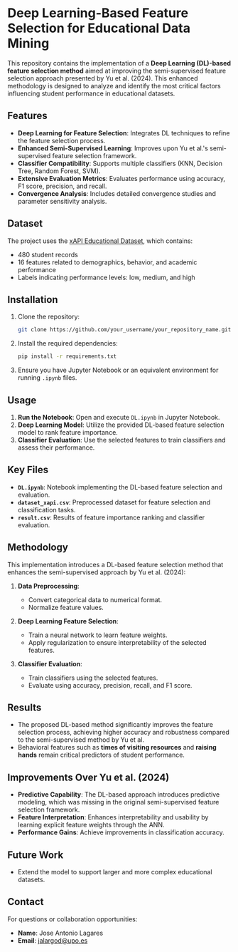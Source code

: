 # Deep Learning-Based Feature Selection for Educational Data Mining

This repository contains the implementation of a **Deep Learning (DL)-based feature selection method** aimed at improving the semi-supervised feature selection approach presented by Yu et al. (2024). This enhanced methodology is designed to analyze and identify the most critical factors influencing student performance in educational datasets.

## Features

- **Deep Learning for Feature Selection**: Integrates DL techniques to refine the feature selection process.
- **Enhanced Semi-Supervised Learning**: Improves upon Yu et al.'s semi-supervised feature selection framework.
- **Classifier Compatibility**: Supports multiple classifiers (KNN, Decision Tree, Random Forest, SVM).
- **Extensive Evaluation Metrics**: Evaluates performance using accuracy, F1 score, precision, and recall.
- **Convergence Analysis**: Includes detailed convergence studies and parameter sensitivity analysis.

## Dataset

The project uses the [xAPI Educational Dataset](https://www.kaggle.com/datasets/aljarah/xAPI-Edu-Data), which contains:

- 480 student records
- 16 features related to demographics, behavior, and academic performance
- Labels indicating performance levels: low, medium, and high

## Installation

1. Clone the repository:
   ```bash
   git clone https://github.com/your_username/your_repository_name.git
   ```
2. Install the required dependencies:
   ```bash
   pip install -r requirements.txt
   ```
3. Ensure you have Jupyter Notebook or an equivalent environment for running `.ipynb` files.

## Usage

1. **Run the Notebook**: Open and execute `DL.ipynb` in Jupyter Notebook.
2. **Deep Learning Model**: Utilize the provided DL-based feature selection model to rank feature importance.
3. **Classifier Evaluation**: Use the selected features to train classifiers and assess their performance.

## Key Files

- **`DL.ipynb`**: Notebook implementing the DL-based feature selection and evaluation.
- **`dataset_xapi.csv`**: Preprocessed dataset for feature selection and classification tasks.
- **`result.csv`**: Results of feature importance ranking and classifier evaluation.

## Methodology

This implementation introduces a DL-based feature selection method that enhances the semi-supervised approach by Yu et al. (2024):

1. **Data Preprocessing**:
   - Convert categorical data to numerical format.
   - Normalize feature values.

2. **Deep Learning Feature Selection**:
   - Train a neural network to learn feature weights.
   - Apply regularization to ensure interpretability of the selected features.

3. **Classifier Evaluation**:
   - Train classifiers using the selected features.
   - Evaluate using accuracy, precision, recall, and F1 score.

## Results

- The proposed DL-based method significantly improves the feature selection process, achieving higher accuracy and robustness compared to the semi-supervised method by Yu et al.
- Behavioral features such as **times of visiting resources** and **raising hands** remain critical predictors of student performance.

## Improvements Over Yu et al. (2024)

- **Predictive Capability**: The DL-based approach introduces predictive modeling, which was missing in the original semi-supervised feature selection framework.
- **Feature Interpretation**: Enhances interpretability and usability by learning explicit feature weights through the ANN.
- **Performance Gains**: Achieve improvements in classification accuracy.

## Future Work

- Extend the model to support larger and more complex educational datasets.

## Contact

For questions or collaboration opportunities:

- **Name**: Jose Antonio Lagares
- **Email**: jalargod@upo.es

